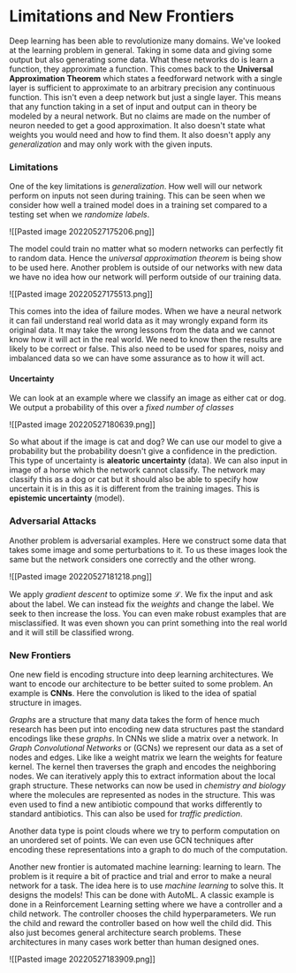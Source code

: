 # Limitations and New Frontiers
Deep learning has been able to revolutionize many domains. We've looked at the learning problem in general. Taking in some data and giving some output but also generating some data. What these networks do is learn a function, they approximate a function. This comes back to the **Universal Approximation Theorem** which states a feedforward network with a single layer is sufficient to approximate to an arbitrary precision any continuous function. This isn't even a deep network but just a single layer. This means that any function taking in a set of input and output can in theory be modeled by a neural network. But no claims are made on the number of neuron needed to get a good approximation. It also doesn't state what weights you would need and how to find them. It also doesn't apply any *generalization* and may only work with the given inputs.

### Limitations
One of the key limitations is *generalization*. How well will our network perform on inputs not seen during training. This can be seen when we consider how well a trained model does in a training set compared to a testing set when we *randomize labels*.

![[Pasted image 20220527175206.png]]

The model could train no matter what so modern networks can perfectly fit to random data. Hence the *universal approximation theorem* is being show to be used here. Another problem is outside of our networks with new data we have no idea how our network will perform outside of our training data.

![[Pasted image 20220527175513.png]]

This comes into the idea of failure modes. When we have a neural network it can fail understand real world data as it may wrongly expand form its original data. It may take the wrong lessons from the data and we cannot know how it will act in the real world. We need to know then the results are likely to be correct or false. This also need to be used for spares, noisy and imbalanced data so we can have some assurance as to how it will act.

#### Uncertainty
We can look at an example where we classify an image as either cat or dog. We output a probability of this over a *fixed number of classes*

![[Pasted image 20220527180639.png]]

So what about if the image is cat and dog? We can use our model to give a probability but the probability doesn't give a confidence in the prediction. This type of uncertainty is **aleatoric uncertainty** (data). We can also input in image of a horse which the network cannot classify. The network may classify this as a dog or cat but it should also be able to specify how uncertain it is in this as it is different from the training images. This is **epistemic uncertainty** (model).

### Adversarial Attacks
Another problem is adversarial examples. Here we construct some data that takes some image and some perturbations to it. To us these images look the same but the network considers one correctly and the other wrong.

![[Pasted image 20220527181218.png]]

We apply *gradient descent* to optimize some $\mathcal L$. We fix the input and ask about the label. We can instead fix the *weights* and change the label. We seek to then increase the loss. You can even make robust examples that are misclassified. It was even shown you can print something into the real world and it will still be classified wrong.

### New Frontiers
One new field is encoding structure into deep learning architectures. We want to encode our architecture to be better suited to some problem. An example is **CNNs**. Here the convolution is liked to the idea of spatial structure in images. 

*Graphs* are a structure that many data takes the form of hence much research has been put into encoding new data structures past the standard encodings like these *graphs*. In CNNs we slide a matrix over a network. In *Graph Convolutional Networks* or (GCNs) we represent our data as a set of nodes and edges. Like like a weight matrix we learn the weights for feature kernel. The kernel then traverses the graph and encodes the neighboring nodes. We can iteratively apply this to extract information about the local graph structure. These networks can now be used in *chemistry and biology* where the molecules are represented as nodes in the structure. This was even used to find a new antibiotic compound that works differently to standard antibiotics. This can also be used for *traffic prediction*.

Another data type is point clouds where we try to perform computation on an unordered set of points. We can even use GCN techniques after encoding these representations into a graph to do much of the computation.

Another new frontier is automated machine learning: learning to learn. The problem is it require a bit of practice and trial and error to make a neural network for a task. The idea here is to use *machine learning* to solve this. It designs the models! This can be done with AutoML. A classic example is done in a Reinforcement Learning setting where we have a controller and a child network. The controller chooses the child hyperparameters. We run the child and reward the controller based on how well the child did. This also just becomes general architecture search problems. These architectures in many cases work better than human designed ones.

![[Pasted image 20220527183909.png]]

